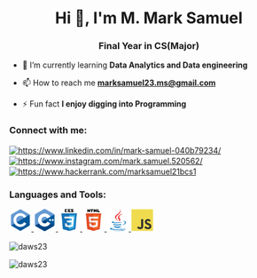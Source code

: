 <h1 align="center">Hi 👋, I'm M. Mark Samuel</h1>
<h3 align="center">Final Year in CS(Major)</h3>

- 🌱 I’m currently learning **Data Analytics and Data engineering**

- 📫 How to reach me **marksamuel23.ms@gmail.com**

- ⚡ Fun fact **I enjoy digging into Programming**

<h3 align="left">Connect with me:</h3>
<p align="left">
<a href="https://linkedin.com/in/https://www.linkedin.com/in/mark-samuel-040b79234/" target="blank"><img align="center" src="https://raw.githubusercontent.com/rahuldkjain/github-profile-readme-generator/master/src/images/icons/Social/linked-in-alt.svg" alt="https://www.linkedin.com/in/mark-samuel-040b79234/" height="30" width="40" /></a>
<a href="https://instagram.com/https://www.instagram.com/mark.samuel.520562/" target="blank"><img align="center" src="https://raw.githubusercontent.com/rahuldkjain/github-profile-readme-generator/master/src/images/icons/Social/instagram.svg" alt="https://www.instagram.com/mark.samuel.520562/" height="30" width="40" /></a>
<a href="https://www.hackerrank.com/https://www.hackerrank.com/marksamuel21bcs1" target="blank"><img align="center" src="https://raw.githubusercontent.com/rahuldkjain/github-profile-readme-generator/master/src/images/icons/Social/hackerrank.svg" alt="https://www.hackerrank.com/marksamuel21bcs1" height="30" width="40" /></a>
</p>

<h3 align="left">Languages and Tools:</h3>
<p align="left"> <a href="https://www.cprogramming.com/" target="_blank" rel="noreferrer"> <img src="https://raw.githubusercontent.com/devicons/devicon/master/icons/c/c-original.svg" alt="c" width="40" height="40"/> </a> <a href="https://www.w3schools.com/cpp/" target="_blank" rel="noreferrer"> <img src="https://raw.githubusercontent.com/devicons/devicon/master/icons/cplusplus/cplusplus-original.svg" alt="cplusplus" width="40" height="40"/> </a> <a href="https://www.w3schools.com/css/" target="_blank" rel="noreferrer"> <img src="https://raw.githubusercontent.com/devicons/devicon/master/icons/css3/css3-original-wordmark.svg" alt="css3" width="40" height="40"/> </a> <a href="https://www.w3.org/html/" target="_blank" rel="noreferrer"> <img src="https://raw.githubusercontent.com/devicons/devicon/master/icons/html5/html5-original-wordmark.svg" alt="html5" width="40" height="40"/> </a> <a href="https://www.java.com" target="_blank" rel="noreferrer"> <img src="https://raw.githubusercontent.com/devicons/devicon/master/icons/java/java-original.svg" alt="java" width="40" height="40"/> </a> <a href="https://developer.mozilla.org/en-US/docs/Web/JavaScript" target="_blank" rel="noreferrer"> <img src="https://raw.githubusercontent.com/devicons/devicon/master/icons/javascript/javascript-original.svg" alt="javascript" width="40" height="40"/> </a> </p>

<p><img align="center" src="https://github-readme-stats.vercel.app/api/top-langs?username=daws23&show_icons=true&locale=en&layout=compact" alt="daws23" /></p>

<p><img align="center" src="https://github-readme-streak-stats.herokuapp.com/?user=daws23&" alt="daws23" /></p>
